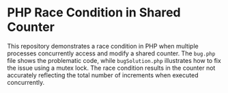 # PHP Race Condition in Shared Counter

This repository demonstrates a race condition in PHP when multiple processes concurrently access and modify a shared counter.  The `bug.php` file shows the problematic code, while `bugSolution.php` illustrates how to fix the issue using a mutex lock.  The race condition results in the counter not accurately reflecting the total number of increments when executed concurrently.